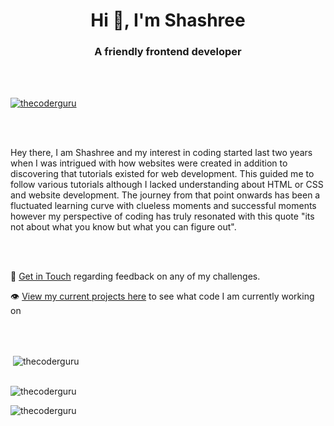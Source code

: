 <h1 align="center">Hi 👋, I'm Shashree</h1>

<h3 align="center">A friendly frontend developer</h3>

<br>

<br>

<p align="left"> <a href="https://github.com/ryo-ma/github-profile-trophy"><img src="https://github-profile-trophy.vercel.app/?username=thecoderguru" alt="thecoderguru" /></a> </p>

<br>
<br>

Hey there, I am Shashree and my interest in coding started last two years when I was intrigued with how websites were created in addition to discovering that tutorials existed for web development. 
This guided me to follow various tutorials although I lacked understanding about HTML or CSS and website development. The journey from that point onwards has been a fluctuated learning curve with clueless moments and successful moments however my perspective of coding has truly resonated with this quote "its not about what you know but what you can figure out".

<br>
<br>

💌 [Get in Touch](mailto:shashreeshachindrasamuel14@gmail.com/) regarding feedback on any of my challenges.

👁 [View my current projects here](https://www.frontendmentor.io/profile/TheCoderGuru) to see what code I am currently working on

<br>

<br>

<p>&nbsp;<img align="center" src="https://github-readme-stats.vercel.app/api?username=thecoderguru&show_icons=true&locale=en&layout=10" alt="thecoderguru" /></p>

<br>

<img align="center" src="https://github-readme-stats.vercel.app/api/top-langs/?username=TheCoderGuru&layout=compact" alt="thecoderguru" />

<br>

<p><img align="center" src="https://github-readme-streak-stats.herokuapp.com/?user=thecoderguru&" alt="thecoderguru" /></p>
